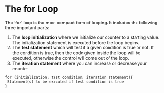 # The for Loop

The ‘for’ loop is the most compact form of looping. It includes the following
three important parts:
1. The **loop initialization** where we initialize our counter to a starting
value. The initialization statement is executed before the loop begins.
2. The **test statement** which will test if a given condition is true or not. If
the condition is true, then the code given inside the loop will be executed,
otherwise the control will come out of the loop.
3. The **iteration statement** where you can increase or decrease your
counter.
```
for (initialization; test condition; iteration statement){
 Statement(s) to be executed if test condition is true
}
```